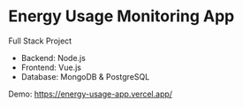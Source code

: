 # Energy Usage Monitoring App

Full Stack Project

-   Backend: Node.js
-   Frontend: Vue.js
-   Database: MongoDB & PostgreSQL

Demo: https://energy-usage-app.vercel.app/
